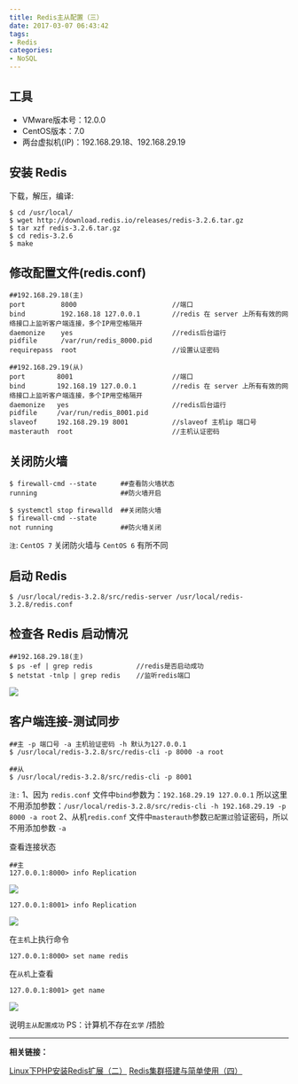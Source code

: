 ```yaml
---
title: Redis主从配置（三）
date: 2017-03-07 06:43:42
tags:
- Redis
categories:
- NoSQL
---
```

工具
----------------
 - VMware版本号：12.0.0 
 - CentOS版本：7.0
 - 两台虚拟机(IP)：192.168.29.18、192.168.29.19

安装 Redis 
----------------

下载，解压，编译:
```
$ cd /usr/local/
$ wget http://download.redis.io/releases/redis-3.2.6.tar.gz
$ tar xzf redis-3.2.6.tar.gz
$ cd redis-3.2.6
$ make
```

修改配置文件(redis.conf)
----------------

```
##192.168.29.18(主)
port         8000                        //端口        
bind         192.168.18 127.0.0.1        //redis 在 server 上所有有效的网络接口上监听客户端连接，多个IP用空格隔开
daemonize    yes                         //redis后台运行
pidfile      /var/run/redis_8000.pid
requirepass  root                        //设置认证密码

##192.168.29.19(从)
port        8001                         //端口        
bind        192.168.19 127.0.0.1         //redis 在 server 上所有有效的网络接口上监听客户端连接，多个IP用空格隔开
daemonize   yes                          //redis后台运行
pidfile     /var/run/redis_8001.pid
slaveof     192.168.29.19 8001           //slaveof 主机ip 端口号
masterauth  root                         //主机认证密码
```

关闭防火墙
----------------
```
$ firewall-cmd --state      ##查看防火墙状态
running                     ##防火墙开启

$ systemctl stop firewalld  ##关闭防火墙
$ firewall-cmd --state
not running                 ##防火墙关闭
```
`注`: `CentOS 7` 关闭防火墙与 `CentOS 6` 有所不同

启动 Redis
----------------

```
$ /usr/local/redis-3.2.8/src/redis-server /usr/local/redis-3.2.8/redis.conf
```

检查各 Redis 启动情况
----------------
```
##192.168.29.18(主)
$ ps -ef | grep redis           //redis是否启动成功
$ netstat -tnlp | grep redis    //监听redis端口
```
![][1]

客户端连接-测试同步
----------------

```
##主 -p 端口号 -a 主机验证密码 -h 默认为127.0.0.1
$ /usr/local/redis-3.2.8/src/redis-cli -p 8000 -a root  

##从
$ /usr/local/redis-3.2.8/src/redis-cli -p 8001            
```
`注:`
1、因为 `redis.conf` 文件中`bind`参数为：`192.168.29.19 127.0.0.1`
所以这里不用添加参数：`/usr/local/redis-3.2.8/src/redis-cli -h 192.168.29.19 -p 8000 -a root`
2、从机`redis.conf` 文件中`masterauth`参数`已配置过`验证密码，所以不用添加参数 `-a`

查看连接状态
```
##主
127.0.0.1:8000> info Replication 
```

![][2]
```
127.0.0.1:8001> info Replication 
```
![][3]

在`主机`上执行命令

```
127.0.0.1:8000> set name redis
```

在`从机`上查看

```
127.0.0.1:8001> get name
```
![][4]

说明`主从配置成功`
PS：计算机不存在`玄学` /捂脸


----------
**相关链接：**

[Linux下PHP安装Redis扩展（二）][5]
[Redis集群搭建与简单使用（四）][6]


  [1]: https://ned.oss-cn-beijing.aliyuncs.com/2017-03-07-21-30-1.png
  [2]: https://ned.oss-cn-beijing.aliyuncs.com/2017-03-07-21-30-2.png
  [3]: https://ned.oss-cn-beijing.aliyuncs.com/2017-03-07-21-30-3.png
  [4]: https://ned.oss-cn-beijing.aliyuncs.com/2017-03-07-21-30-4.png
  [5]: https://segmentfault.com/a/1190000008420258
  [6]: https://segmentfault.com/a/1190000008448919